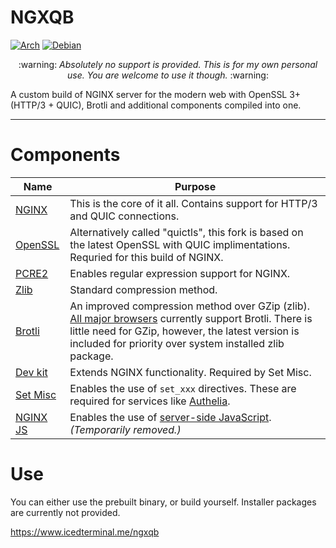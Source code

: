 # NGXQB
[![Arch](https://github.com/icedterminal/ngxqb/actions/workflows/c-cpp-arch.yml/badge.svg)](https://github.com/icedterminal/ngxqb/actions/workflows/c-cpp-arch.yml)
[![Debian](https://github.com/icedterminal/ngxqb/actions/workflows/c-cpp-debian.yml/badge.svg)](https://github.com/icedterminal/ngxqb/actions/workflows/c-cpp-debian.yml)
<p align="center">
:warning: <em>Absolutely no support is provided. This is for my own personal use. You are welcome to use it though.</em> :warning:
</p>

A custom build of NGINX server for the modern web with OpenSSL 3+ (HTTP/3 + QUIC), Brotli and additional components compiled into one.

---

# Components

| Name | Purpose |
| --- | --- |
| [NGINX](https://hg.nginx.org/nginx) | This is the core of it all. Contains support for HTTP/3 and QUIC connections. |
| [OpenSSL](https://github.com/quictls/openssl) | Alternatively called "quictls", this fork is based on the latest OpenSSL with QUIC implimentations. Requried for this build of NGINX. |
| [PCRE2](https://github.com/PCRE2Project/pcre2/releases/) | Enables regular expression support for NGINX. |
| [Zlib](https://github.com/madler/zlib) | Standard compression method. |
| [Brotli](https://github.com/google/ngx_brotli) | An improved compression method over GZip (zlib). [All major browsers](https://caniuse.com/?search=Brotli) currently support Brotli. There is little need for GZip, however, the latest version is included for priority over system installed zlib package. |
| [Dev kit](https://github.com/vision5/ngx_devel_kit) | Extends NGINX functionality. Required by Set Misc. |
| [Set Misc](https://github.com/openresty/set-misc-nginx-module) | Enables the use of `set_xxx` directives. These are required for services like [Authelia](https://www.authelia.com/integration/proxies/nginx/). |
| [NGINX JS](https://hg.nginx.org/njs/) | Enables the use of [server-side JavaScript](https://www.nginx.com/blog/harnessing-power-convenience-of-javascript-for-each-request-with-nginx-javascript-module/). *(Temporarily removed.)* |

# Use
You can either use the prebuilt binary, or build yourself. Installer packages are currently not provided.

https://www.icedterminal.me/ngxqb

<!--
## Prebuilt

### Initial
1. Download the latest zip from releases to the root (`/`) of your system while elevated as the `root` user.
    ```
    wget https://github.com/icedterminal/ngxqb/releases/latest/download/nginx-arch.zip
    wget https://github.com/icedterminal/ngxqb/releases/latest/download/nginx-debian.zip
    ```
3. Extract the contents
    ```bash
    unzip -o nginx-*.zip
    ```
4. Set the permissions
    ```bash
    chown [www-data|http]:adm /var/log/nginx; chmod 755 /var/log/nginx; find /var/cache/nginx -type d | xargs chown [www-data|http]:root; find /var/cache/nginx -type d | xargs chmod 755
    ```
5. Load the service (If you do not specify a user in `nginx.conf`, the default user will be used).
    ```bash
    systemctl daemon-reload; systemctl enable nginx
    ```
6. Start the service
    ```
    systemctl start nginx
    ```

Visit [`http://localhost:80`](http://localhost:80) or [`http://127.0.0.1:80`](http://127.0.0.1:80). The default `nginx.conf` file uses the build prefix path of `/etc/nginx`. You should store configuration files here. Not web files. The default html files are placed here so you can verify you have a working service. You are encouraged to use `/var/www/html` as your root for web files. You can delete the zip file if you like as there is no need to keep it.

You can check your NGINX build information with `nginx -V`.

### Updates
1. Download the latest zip from releases to the root (`/`) of your system while elevated as the `root` user.
    ```bash
    wget https://github.com/icedterminal/ngxqb/releases/latest/download/nginx-arch.zip
    wget https://github.com/icedterminal/ngxqb/releases/latest/download/nginx-debian.zip
    ```
3. Stop the service, Extract updated binary, start the service
    ```bash
    systemctl stop nginx; unzip -oj nginx-*.zip "sbin/nginx" -d /sbin/; systemctl start nginx
    ```

You can check your NGINX build information with `nginx -V`.

## Build yourself
### Prep
**Debian based**
```bash
apt install git gcc cmake mercurial libpcre3 libpcre3-dev zlib1g zlib1g-dev libperl-dev libxslt1-dev libgd-ocaml-dev libgeoip-dev -y;
```
**Arch based**
```bash
pacman -Sy git gcc cmake mercurial base-devel
```
Now clone and init
```bash
git clone https://github.com/icedterminal/ngxqb.git; cd ngxqb; git submodule update --init --recursive; cd nginx;
```

### Configure
You may need to edit the configuration parameters to suit your needs. [A complete list is here](https://nginx.org/en/docs/configure.html).

```bash
./auto/configure \
--prefix=/etc/nginx \
--sbin-path=/usr/sbin/nginx \
--conf-path=/etc/nginx/nginx.conf \
--modules-path=/etc/nginx/modules \
--error-log-path=/var/log/nginx/error.log \
--http-log-path=/var/log/nginx/access.log \
--pid-path=/run/nginx.pid \
--lock-path=/run/nginx.lock \
--http-client-body-temp-path=/var/cache/nginx/client_temp \
--http-proxy-temp-path=/var/cache/nginx/proxy_temp \
--http-fastcgi-temp-path=/var/cache/nginx/fastcgi_temp \
--http-uwsgi-temp-path=/var/cache/nginx/uwsgi_temp \
--http-scgi-temp-path=/var/cache/nginx/scgi_temp \
--user=[www-data|http] \
--group=[www-data|http] \
--with-debug \
--with-compat \
--with-file-aio \
--with-threads \
--with-http_auth_request_module \
--with-http_dav_module \
--with-http_gunzip_module \
--with-http_gzip_static_module \
--with-http_mp4_module \
--with-http_realip_module \
--with-http_ssl_module \
--with-http_stub_status_module \
--with-http_v2_module \
--with-http_v3_module \
--with-http_dav_module \
--with-http_stub_status_module \
--with-http_slice_module \
--with-mail \
--with-mail_ssl_module \
--with-stream \
--with-stream_realip_module \
--with-stream_ssl_module \
--with-stream_ssl_preread_module \
--with-zlib=../zlib \
--with-pcre=../pcre2-10.42 \
--with-openssl=../openssl \
--with-openssl-opt=enable-ktls \
--with-openssl-opt=enable-fips \
--add-module=../ngx_brotli \
--add-module=../ngx_devel_kit \
--add-module=../set-misc-nginx-module \
--with-cc-opt='-g -O2 -fstack-protector-strong -Wformat -Werror=format-security -Wp,-D_FORTIFY_SOURCE=2 -fPIC' \
--with-ld-opt='-Wl,-Bsymbolic-functions -Wl,-z,relro -Wl,-z,now -Wl,--as-needed -pie'
```
### Build and install
```bash
make
```
Once building completes, you won't have the required structure in place to start NGINX. You'll need to do this as root:
```bash
sudo su
```
Create the initial directories:
```bash
mkdir -p /etc/nginx/{dh,modules,sites-available,sites-disabled,conf.d,html} /var/cache/nginx/{client_temp,proxy_temp,fastcgi_temp,uwsgi_temp,scgi_temp} /var/log/nginx /var/www/html 
```
Copy the default files to the proper location:
```bash
cp -r conf/. /etc/nginx/; cp -r docs/html/. /var/www/html/; cp -r docs/html/. /etc/nginx/html/; cp objs/nginx /usr/sbin/nginx; 
```
Set the permissions:
```bash
chmod 755 /usr/sbin/nginx; chown [www-data|http]:adm /var/log/nginx; chmod 755 /var/log/nginx; find /var/cache/nginx -type d | xargs chown [www-data|http]:root; find /var/cache/nginx -type d | xargs chmod 755
```
Create a startup service:
```bash
nano /etc/systemd/system/nginx.service
```
Paste the following contents in:
```
[Unit]
Description=NGINX web server
Documentation=https://nginx.org/en/docs/
After=network-online.target remote-fs.target nss-lookup.target
Wants=network-online.target

[Service]
Type=forking
PIDFile=/run/nginx.pid
ExecStart=/usr/sbin/nginx -c /etc/nginx/nginx.conf
ExecReload=/bin/sh -c "/bin/kill -s HUP $(/bin/cat /run/nginx.pid)"
ExecStop=/bin/sh -c "/bin/kill -s TERM $(/bin/cat /run/nginx.pid)"

[Install]
WantedBy=multi-user.target
```
Load the service.
```bash
systemctl daemon-reload; systemctl enable nginx
```
Verify the process user before you start the service!
```
systemctl start nginx
```

You can check your NGINX build information with `nginx -V`.

## Verify
- https://http3check.net/
- https://geekflare.com/tools/http3-test
-->
